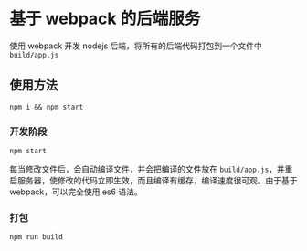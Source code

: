 # 基于 webpack 的后端服务
使用 webpack 开发 nodejs 后端，将所有的后端代码打包到一个文件中 `build/app.js`

## 使用方法
  
```
npm i && npm start
```

### 开发阶段

```
npm start
``` 
每当修改文件后，会自动编译文件，并会把编译的文件放在 `build/app.js`，并重启服务器，使修改的代码立即生效，而且编译有缓存，编译速度很可观。由于基于 webpack，可以完全使用 es6 语法。

### 打包

```
npm run build
```
